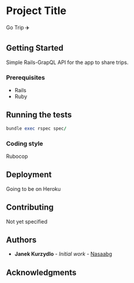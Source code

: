 # Project Title

Go Trip ✈️

## Getting Started

Simple Rails-GrapQL API for the app to share trips.

### Prerequisites

* Rails
* Ruby

## Running the tests

```ruby
bundle exec rspec spec/
```


### Coding style

Rubocop

## Deployment

Going to be on Heroku

## Contributing

Not yet specified

## Authors

* **Janek Kurzydlo** - *Initial work* - [Nasaabg](https://github.com/nasaabg)


## Acknowledgments
